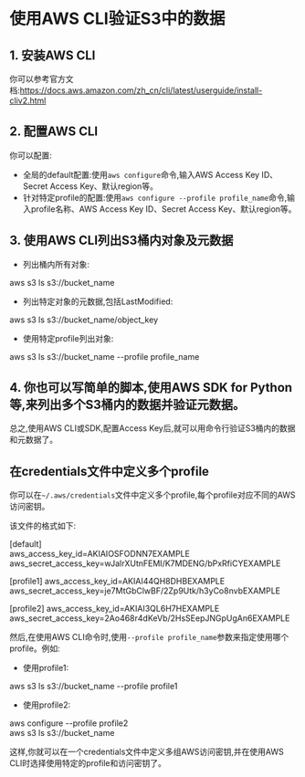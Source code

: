 # 使用AWS CLI验证S3中的数据

## 1. 安装AWS CLI

你可以参考官方文档:https://docs.aws.amazon.com/zh_cn/cli/latest/userguide/install-cliv2.html

## 2. 配置AWS CLI

你可以配置:

- 全局的default配置:使用`aws configure`命令,输入AWS Access Key ID、Secret Access Key、默认region等。
- 针对特定profile的配置:使用`aws configure --profile profile_name`命令,输入profile名称、AWS Access Key ID、Secret Access Key、默认region等。

## 3. 使用AWS CLI列出S3桶内对象及元数据

- 列出桶内所有对象:

aws s3 ls s3://bucket_name  

- 列出特定对象的元数据,包括LastModified:

aws s3 ls s3://bucket_name/object_key

- 使用特定profile列出对象:

aws s3 ls s3://bucket_name --profile profile_name

## 4. 你也可以写简单的脚本,使用AWS SDK for Python等,来列出多个S3桶内的数据并验证元数据。

总之,使用AWS CLI或SDK,配置Access Key后,就可以用命令行验证S3桶内的数据和元数据了。

## 在credentials文件中定义多个profile

你可以在`~/.aws/credentials`文件中定义多个profile,每个profile对应不同的AWS访问密钥。

该文件的格式如下:

[default]  
aws_access_key_id=AKIAIOSFODNN7EXAMPLE  
aws_secret_access_key=wJalrXUtnFEMI/K7MDENG/bPxRfiCYEXAMPLE  

[profile1]
aws_access_key_id=AKIAI44QH8DHBEXAMPLE  
aws_secret_access_key=je7MtGbClwBF/2Zp9Utk/h3yCo8nvbEXAMPLE  

[profile2]
aws_access_key_id=AKIAI3QL6H7HEXAMPLE
aws_secret_access_key=2Ao468r4dKeVb/2HsSEepJNGpUgAn6EXAMPLE


然后,在使用AWS CLI命令时,使用`--profile profile_name`参数来指定使用哪个profile。例如:

- 使用profile1:  

aws s3 ls s3://bucket_name --profile profile1   

- 使用profile2:   

aws configure --profile profile2   
aws s3 ls s3://bucket_name

这样,你就可以在一个credentials文件中定义多组AWS访问密钥,并在使用AWS CLI时选择使用特定的profile和访问密钥了。